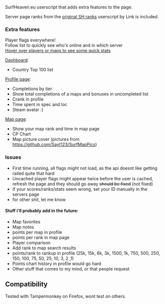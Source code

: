 SurfHeaven.eu userscript that adds extra features to the page.

Server page ranks from the [original SH ranks](https://greasyfork.org/en/scripts/438271-surfheaven-ranks) userscript by Link is included.

### Extra features

Player flags everywhere!  
Follow list to quickly see who's online and in which server  
[Hover over players or maps to see some quick stats](https://iloveur.mom/i/cVjDAG3sWS.gif)  

[Dashboard](https://user-images.githubusercontent.com/1765167/220739743-3b09984d-fc90-498c-a8f7-bba4e943341d.png):
 - Country Top 100 list

[Profile page](https://user-images.githubusercontent.com/1765167/220740185-802ba381-c9b9-4afa-9bae-938ba87e3e19.png):
 - Completions by tier
 - Show total completions of a maps and bonuses in uncompleted list 
 - Crank in profile  
 - Time spent in spec and loc  
 - Steam avatar :)

[Map page](https://user-images.githubusercontent.com/1765167/221271072-1a0d2a01-696e-4981-9f2a-5c346ee4632e.png):
 - Show your map rank and time in map page  
 - CP Chart
 - Map picture cover (pictures from  https://github.com/Sayt123/SurfMapPics)

### Issues
 - First time running, all flags might not load, as the api doesnt like getting railed quite that hard
 - Uncached player flags might appear twice before the user is cached, refresh the page and they should go away ~~should be fixed~~ (not fixed)
 - If your scores/ranks/stats seem wrong, set your ID manually in the servers page
 - for other shit, let me know

#### Stuff i'll probably add in the future:
 - Map favorites
 - Map notes
 - points per map in profile
 - points per rank in map page
 - Player comparison
 - Add rank to map search results
 - points/rank to rankup in profile (25k, 15k, 6k, 3k, 1500, 1k, 750, 500, 250, 150, 100, 75, 50, 25, 10, 3, 2 ,1)
 - Points chart history in profile would go hard
 - Other stuff that comes to my mind, or that people request

 ## Compatibility
 Tested with Tampermonkey on Firefox, wont test on others.
